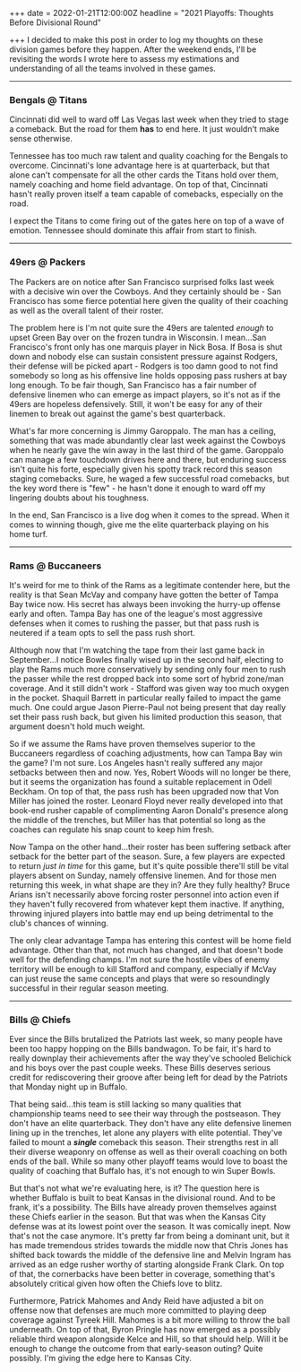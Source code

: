 +++
date = 2022-01-21T12:00:00Z
headline = "2021 Playoffs: Thoughts Before Divisional Round"

+++
I decided to make this post in order to log my thoughts on these division games before they happen. After the weekend ends, I'll be revisiting the words I wrote here to assess my estimations and understanding of all the teams involved in these games.

***

### Bengals @ Titans

Cincinnati did well to ward off Las Vegas last week when they tried to stage a comeback. But the road for them **has** to end here. It just wouldn't make sense otherwise.

Tennessee has too much raw talent and quality coaching for the Bengals to overcome. Cincinnati's lone advantage here is at quarterback, but that alone can't compensate for all the other cards the Titans hold over them, namely coaching and home field advantage. On top of that, Cincinnati hasn't really proven itself a team capable of comebacks, especially on the road.

I expect the Titans to come firing out of the gates here on top of a wave of emotion. Tennessee should dominate this affair from start to finish.

***

### 49ers @ Packers

The Packers are on notice after San Francisco surprised folks last week with a decisive win over the Cowboys. And they certainly should be - San Francisco has some fierce potential here given the quality of their coaching as well as the overall talent of their roster.

The problem here is I'm not quite sure the 49ers are talented _enough_ to upset Green Bay over on the frozen tundra in Wisconsin. I mean...San Francisco's front only has one marquis player in Nick Bosa. If Bosa is shut down and nobody else can sustain consistent pressure against Rodgers, their defense will be picked apart - Rodgers is too damn good to not find somebody so long as his offensive line holds opposing pass rushers at bay long enough. To be fair though, San Francisco has a fair number of defensive linemen who can emerge as impact players, so it's not as if the 49ers are hopeless defensively. Still, it won't be easy for any of their linemen to break out against the game's best quarterback.

What's far more concerning is Jimmy Garoppalo. The man has a ceiling, something that was made abundantly clear last week against the Cowboys when he nearly gave the win away in the last third of the game. Garoppalo can manage a few touchdown drives here and there, but enduring success isn't quite his forte, especially given his spotty track record this season staging comebacks. Sure, he waged a few successful road comebacks, but the key word there is "few" - he hasn't done it enough to ward off my lingering doubts about his toughness.

In the end, San Francisco is a live dog when it comes to the spread. When it comes to winning though, give me the elite quarterback playing on his home turf.

***

### Rams @ Buccaneers

It's weird for me to think of the Rams as a legitimate contender here, but the reality is that Sean McVay and company have gotten the better of Tampa Bay twice now. His secret has always been invoking the hurry-up offense early and often. Tampa Bay has one of the league's most aggressive defenses when it comes to rushing the passer, but that pass rush is neutered if a team opts to sell the pass rush short.

Although now that I'm watching the tape from their last game back in September...I notice Bowles finally wised up in the second half, electing to play the Rams much more conservatively by sending only four men to rush the passer while the rest dropped back into some sort of hybrid zone/man coverage. And it still didn't work - Stafford was given way too much oxygen in the pocket. Shaquil Barrett in particular really failed to impact the game much. One could argue Jason Pierre-Paul not being present that day really set their pass rush back, but given his limited production this season, that argument doesn't hold much weight.

So if we assume the Rams have proven themselves superior to the Buccaneers regardless of coaching adjustments, how can Tampa Bay win the game? I'm not sure. Los Angeles hasn't really suffered any major setbacks between then and now. Yes, Robert Woods will no longer be there, but it seems the organization has found a suitable replacement in Odell Beckham. On top of that, the pass rush has been upgraded now that Von Miller has joined the roster. Leonard Floyd never really developed into that book-end rusher capable of complimenting Aaron Donald's presence along the middle of the trenches, but Miller has that potential so long as the coaches can regulate his snap count to keep him fresh.

Now Tampa on the other hand...their roster has been suffering setback after setback for the better part of the season. Sure, a few players are expected to return _just in time_ for this game, but it's quite possible there'll still be vital players absent on Sunday, namely offensive linemen. And for those men returning this week, in what shape are they in? Are they fully healthy? Bruce Arians isn't necessarily above forcing roster personnel into action even if they haven't fully recovered from whatever kept them inactive. If anything, throwing injured players into battle may end up being detrimental to the club's chances of winning.

The only clear advantage Tampa has entering this contest will be home field advantage. Other than that, not much has changed, and that doesn't bode well for the defending champs. I'm not sure the hostile vibes of enemy territory will be enough to kill Stafford and company, especially if McVay can just reuse the same concepts and plays that were so resoundingly successful in their regular season meeting.

***

### Bills @ Chiefs

Ever since the Bills brutalized the Patriots last week, so many people have been too happy hopping on the Bills bandwagon. To be fair, it's hard to really downplay their achievements after the way they've schooled Belichick and his boys over the past couple weeks. These Bills deserves serious credit for rediscovering their groove after being left for dead by the Patriots that Monday night up in Buffalo.

That being said...this team is still lacking so many qualities that championship teams need to see their way through the postseason. They don't have an elite quarterback. They don't have any elite defensive linemen lining up in the trenches, let alone any players with elite potential. They've failed to mount a **_single_** comeback this season. Their strengths rest in all their diverse weaponry on offense as well as their overall coaching on both ends of the ball. While so many other playoff teams would love to boast the quality of coaching that Buffalo has, it's not enough to win Super Bowls.

But that's not what we're evaluating here, is it? The question here is whether Buffalo is built to beat Kansas in the divisional round. And to be frank, it's a possibility. The Bills have already proven themselves against these Chiefs earlier in the season. But that was when the Kansas City defense was at its lowest point over the season. It was comically inept. Now that's not the case anymore. It's pretty far from being a dominant unit, but it has made tremendous strides towards the middle now that Chris Jones has shifted back towards the middle of the defensive line and Melvin Ingram has arrived as an edge rusher worthy of starting alongside Frank Clark. On top of that, the cornerbacks have been better in coverage, something that's absolutely critical given how often the Chiefs love to blitz.

Furthermore, Patrick Mahomes and Andy Reid have adjusted a bit on offense now that defenses are much more committed to playing deep coverage against Tyreek Hill. Mahomes is a bit more willing to throw the ball underneath. On top of that, Byron Pringle has now emerged as a possibly reliable third weapon alongside Kelce and Hill, so that should help. Will it be enough to change the outcome from that early-season outing? Quite possibly. I'm giving the edge here to Kansas City.
